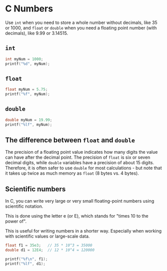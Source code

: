 # C Numbers

Use `int` when you need to store a whole number without decimals, like 35 or 1000, and `float` or `double` when you need a floating point number (with decimals), like 9.99 or 3.14515.

## `int`

```c
int myNum = 1000;
printf("%d", myNum);
```

## `float`

```c
float myNum = 5.75;
printf("%f", myNum);
```

## `double`

```c
double myNum = 19.99;
printf("%lf", myNum);
```

## The difference between `float` and `double`

The precision of a floating point value indicates how many digits the value can have after the decimal point. The precision of `float` is six or seven decimal digits, while `double` variables have a precision of about 15 digits. Therefore, it is often safer to use `double` for most calculations - but note that it takes up twice as much memory as `float` (8 bytes vs. 4 bytes).

## Scientific numbers

In C, you can write very large or very small floating-point numbers using scientific notation.

This is done using the letter e (or E), which stands for "times 10 to the power of".

This is useful for writing numbers in a shorter way. Especially when working with scientific values or large-scale data.

```c
float f1 = 35e3;   // 35 * 10^3 = 35000
double d1 = 12E4;  // 12 * 10^4 = 120000

printf("%f\n", f1);
printf("%lf", d1);
```